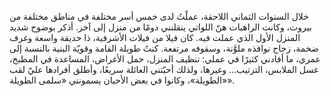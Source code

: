 خلال السنوات الثماني اللاحقة، عملْتُ لدى خمس أسر مختلفة في مناطق مختلفة من بيروت، وكانت الراهبات هنّ اللواتي ينقلنني دومًا من منزل إلى آخر. أذكر بوضوح شديد المنزل الأول الذي عملت فيه. كان فيلا من فيلات الأشرفية، ذا حديقة واسعة وغرف ضخمة، زجاج نوافذه ملوَّنة، وسقوفه مرتفعة. كنتُ طويلة القامة وقويّة البنية بالنسبة إلى عمري، ما أفادني كثيرًا في عملي: تنظيف المنزل، حمل الأغراض، المساعدة في المطبخ، غسل الملابس، الترتيب... وغيرها، ولذلك أحبّتني العائلة سريعًا، وأطلق أفرادها عليّ لقب «الطويلة»، وكانوا في بعض الأحيان يسمونني «سلمى الطويلة».
